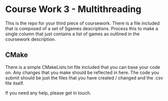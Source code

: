 # Course Work 3 - Multithreading

This is the repo for your third piece of coursework. There is a file included that is composed of a set of Sgames descriptions. Process this to make a single column that just contains a list of games as outlined in the coursework description.

## CMake

There is a simple CMakeLists.txt file included that you can base your code on. Any changes that you make should be reflected in here. The code you submit should be just the files that you have created / changed and the .csv file itself.

If you need any help, please get in touch. 
